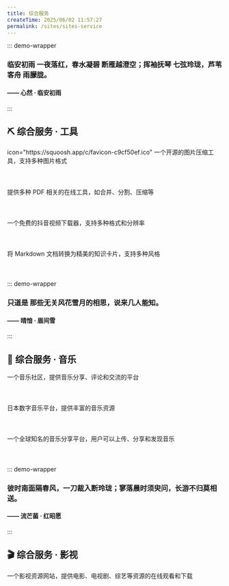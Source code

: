 ```yaml
---
title: 综合服务
createTime: 2025/06/02 11:57:27
permalink: /sites/sites-service
---
```


::: demo-wrapper
<h3 class="title1">临安初雨 一夜落红，春水凝碧 断雁越澄空；挥袖抚琴 七弦玲珑，芦苇客舟 雨朦胧。</h3>
<h4 class="title2">—— 心然 · 临安初雨</h4>

<style scoped>
  .demo-container .title1 {
    color: #9999CC;
  }
  .demo-container .title2 {
    color: #996699;
    text-align: right;
  }
</style>
:::

## ⛏ 综合服务 · 工具

<CardGrid>
  <LinkCard 
    title="Squoosh - 图片压缩工具"
    href="https://squoosh.app/" >
    icon="https://squoosh.app/c/favicon-c9cf50ef.ico"
      一个开源的图片压缩工具，支持多种图片格式
      <h6 style="visibility: hidden; height: 0px">Squoosh - 图片压缩工具</h6>
  </LinkCard>
  <LinkCard 
    title="PDF24 Tools - PDF工具"
    href="https://tools.pdf24.org/zh/all-tools"
    icon="https://tools.pdf24.org/static/img/pdf24.png?v=65" >
      提供多种 PDF 相关的在线工具，如合并、分割、压缩等
      <h6 style="visibility: hidden; height: 0px">PDF24 Tools - PDF工具</h6>
  </LinkCard>
  <LinkCard 
    title="DataTool - 抖音视频下载器"
    href="https://www.datatool.vip/downloader/free-douyin-video-downloader/zh"
    icon="https://oss.snappdown.com/prod/datatool/img/favicon.ico" >
      一个免费的抖音视频下载器，支持多种格式和分辨率
      <h6 style="visibility: hidden; height: 0px">DataTool - 抖音视频下载器</h6>
  </LinkCard>
  <LinkCard 
    title="MD2Card - Markdown 转卡片"
    href="https://md2card.com/zh"
    icon="https://md2card.com/favicons/apple-touch-icon-192.png" >
      将 Markdown 文档转换为精美的知识卡片，支持多种风格
      <h6 style="visibility: hidden; height: 0px">MD2Card - Markdown 转卡片</h6>
  </LinkCard>
</CardGrid>

::: demo-wrapper
<h3 class="title1">只道是 那些无关风花雪月的相思，说来几人能知。</h3>
<h4 class="title2">—— 晴愔 · 眉间雪</h4>
:::

## 🎹 综合服务 · 音乐

<CardGrid>
  <LinkCard
    title="HIFINI - 音乐磁场"
    href="https://www.hifini.com/"
    icon="https://www.hifini.com/view/img/favicon.ico" >
      一个音乐社区，提供音乐分享、评论和交流的平台
      <h6 style="visibility: hidden; height: 0px">HIFINI - 音乐磁场</h6>
  </LinkCard>    
  <LinkCard
    title="Mora - 日本音乐平台"
    href="https://mora.jp/"
    icon="https://mora.jp/favicon.ico" >
      日本数字音乐平台，提供丰富的音乐资源
      <h6 style="visibility: hidden; height: 0px">Mora - 日本音乐平台</h6>
  </LinkCard>
  <LinkCard
    title="SoundCloud - 音乐分享平台"
    href="https://soundcloud.com/"
    icon="https://a-v2.sndcdn.com/assets/images/sc-icons/favicon-2cadd14bdb.ico" >
      一个全球知名的音乐分享平台，用户可以上传、分享和发现音乐
      <h6 style="visibility: hidden; height: 0px">SoundCloud - 音乐分享平台</h6>
  </LinkCard>   
</CardGrid>

::: demo-wrapper
<h3 class="title1">彼时南面隔春风，一刀裁入断玲珑；寥落晨时须臾问，长游不归莫相送。</h3>
<h4 class="title2">—— 流芒菌 · 红昭愿</h4>
:::

## 🎬 综合服务 · 影视

<CardGrid>
    <LinkCard
    title="观影 - 影视资源"
    href="https://www.gying.org/"
    icon="https://www.gying.org/favicon.ico" >
      一个影视资源网站，提供电影、电视剧、综艺等资源的在线观看和下载
      <h6 style="visibility: hidden; height: 0px">观影 - 影视资源</h6>
  </LinkCard> 
</CardGrid>

